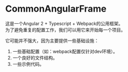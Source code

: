 # CommonAngularFrame
这是一个Angular 2 + Typescript + Webpack的公用框架。  
为了避免重复的配置工作，我们可以用它来开始每一个项目。

它可能并不强大，因为主要提供一些基础设施：  
1. 一些基础配置（如：webpack配置仅针对dev环境）。  
2. 一个良好的文件结构。  
3. 一些示例代码。  
